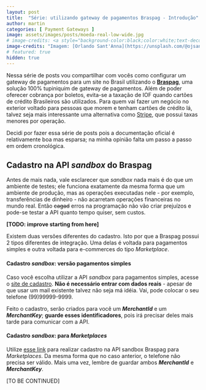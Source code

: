 ```yaml
---
layout: post
title:  "Série: utilizando gateway de pagamentos Braspag - Introdução"
author: martin
categories: [ Payment Gateways ]
image: assets/images/posts/moeda-real-low-wide.jpg
# image-credits: <a style="background-color:black;color:white;text-decoration:none;padding:4px 6px;font-family:-apple-system, BlinkMacSystemFont, &quot;San Francisco&quot;, &quot;Helvetica Neue&quot;, Helvetica, Ubuntu, Roboto, Noto, &quot;Segoe UI&quot;, Arial, sans-serif;font-size:12px;font-weight:bold;line-height:1.2;display:inline-block;border-radius:3px" href="https://unsplash.com/@ojsant?utm_medium=referral&amp;utm_campaign=photographer-credit&amp;utm_content=creditBadge" target="_blank" rel="noopener noreferrer" title="Download free do whatever you want high-resolution photos from ORLANDO SANT&#x27;ANNA"><span style="display:inline-block;padding:2px 3px"><svg xmlns="http://www.w3.org/2000/svg" style="height:12px;width:auto;position:relative;vertical-align:middle;top:-2px;fill:white" viewBox="0 0 32 32"><title>unsplash-logo</title><path d="M10 9V0h12v9H10zm12 5h10v18H0V14h10v9h12v-9z"></path></svg></span><span style="display:inline-block;padding:2px 3px">ORLANDO SANT&#x27;ANNA</span></a>
image-credits: "Imagem: [Orlando Sant'Anna](https://unsplash.com/@ojsant?utm_medium=referral&utm_campaign=photographer-credit&utm_content=creditBadge)"
# featured: true
hidden: true
---
```


Nessa série de posts vou compartilhar com vocês como configurar um gateway de pagamentos para um site no Brasil utilizando o [**Braspag**](https://www.braspag.com.br/), uma solução 100% tupiniquim de gateway de pagamentos. Além de poder oferecer cobrança por boletos, evita-se a taxação de IOF quando cartões de crédito Brasileiros são utilizados. Para quem vai fazer um negócio no exterior voltado para pessoas que morem e tenham cartões de crédito lá, talvez seja mais interessante uma alternativa como [Stripe](https://stripe.com), que possui taxas menores por operação.

Decidi por fazer essa série de posts pois a documentação oficial é relativamente boa mas esparsa; na minha opinião falta um passo a passo em ordem cronológica.

## Cadastro na API *sandbox* do Braspag
Antes de mais nada, vale esclarecer que *sandbox* nada mais é do que um ambiente de testes; ele funciona exatamente da mesma forma que um ambiente de produção, mas as operações executadas nele - por exemplo, transferências de dinheiro - não acarretam operações financeiras no mundo real. Então ~~cagad~~ erros na programação não vão criar prejuízos e pode-se testar a API quanto tempo quiser, sem custos.

**[TODO: improve starting from here]**

Existem duas versões diferentes do cadastro. Isto por que a Braspag possui 2 tipos diferentes de integração. Uma delas é voltada para pagamentos simples e outra voltada para e-commerces do tipo *Marketplace*. 

#### Cadastro *sandbox*: versão pagamentos simples
Caso você escolha utilizar a API *sandbox* para pagamentos simples, acesse o [site de cadastro](https://cadastrosandbox.braspag.com.br/). **Não é necessário entrar com dados reais** - apesar de que usar um mail existente talvez não seja má idéia. Vai, pode colocar o seu telefone (99)99999-9999.

Feito o cadastro, serão criados para você um ***MerchantId*** e um ***MerchantKey***; **guarde esses identificadores**, pois irá precisar deles mais tarde para comunicar com a API.

#### Cadastro *sandbox*: para *Marketplaces*
Utilize [esse link](https://cadastrosandbox.cieloecommerce.cielo.com.br/) para realizar cadastro na API sandbox Braspag para *Marketplaces*. Da mesma forma que no caso anterior, o telefone não precisa ser válido. Mais uma vez, lembre de guardar ambos ***MerchantId*** e ***MerchantKey***.

[TO BE CONTINUED]

